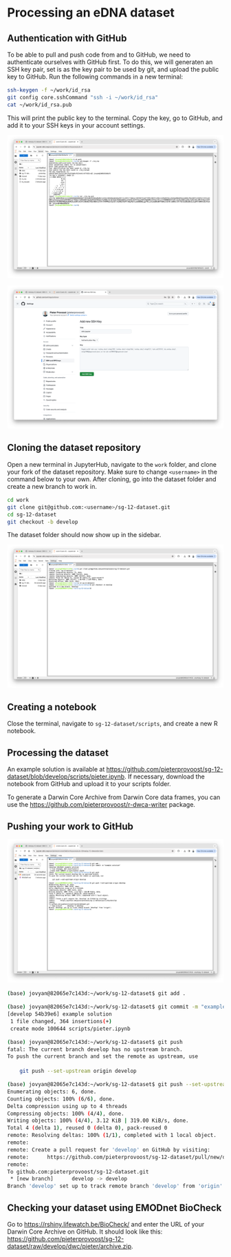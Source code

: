 # Processing an eDNA dataset

## Authentication with GitHub

To be able to pull and push code from and to GitHub, we need to authenticate ourselves with GitHub first. To do this, we will generaten an SSH key pair, set is as the key pair to be used by git, and upload the public key to GitHub. Run the following commands in a new terminal:

```bash
ssh-keygen -f ~/work/id_rsa
git config core.sshCommand "ssh -i ~/work/id_rsa"
cat ~/work/id_rsa.pub
```

This will print the public key to the terminal. Copy the key, go to GitHub, and add it to your SSH keys in your account settings.

![](images/jupyter_ssh_local.png)

![](images/github_key.png)

## Cloning the dataset repository

Open a new terminal in JupyterHub, navigate to the `work` folder, and clone your fork of the dataset repository. Make sure to change `<username>` in the command below to your own. After cloning, go into the dataset folder and create a new branch to work in.

```bash
cd work
git clone git@github.com:<username>/sg-12-dataset.git
cd sg-12-dataset
git checkout -b develop
```

The dataset folder should now show up in the sidebar.

![](images/jupyter_clone.png)

## Creating a notebook

Close the terminal, navigate to `sg-12-dataset/scripts`, and create a new R notebook.

## Processing the dataset

An example solution is available at <https://github.com/pieterprovoost/sg-12-dataset/blob/develop/scripts/pieter.ipynb>. If necessary, download the notebook from GitHub and upload it to your scripts folder.

To generate a Darwin Core Archive from Darwin Core data frames, you can use the <https://github.com/pieterprovoost/r-dwca-writer> package.

## Pushing your work to GitHub

![](images/jupyter_push.png)

```bash
(base) jovyan@82065e7c143d:~/work/sg-12-dataset$ git add .
```

```bash
(base) jovyan@82065e7c143d:~/work/sg-12-dataset$ git commit -m "example solution"
[develop 54b39e6] example solution
 1 file changed, 364 insertions(+)
 create mode 100644 scripts/pieter.ipynb
```

```bash
(base) jovyan@82065e7c143d:~/work/sg-12-dataset$ git push
fatal: The current branch develop has no upstream branch.
To push the current branch and set the remote as upstream, use

    git push --set-upstream origin develop
```

```bash
(base) jovyan@82065e7c143d:~/work/sg-12-dataset$ git push --set-upstream origin develop
Enumerating objects: 6, done.
Counting objects: 100% (6/6), done.
Delta compression using up to 4 threads
Compressing objects: 100% (4/4), done.
Writing objects: 100% (4/4), 3.12 KiB | 319.00 KiB/s, done.
Total 4 (delta 1), reused 0 (delta 0), pack-reused 0
remote: Resolving deltas: 100% (1/1), completed with 1 local object.
remote: 
remote: Create a pull request for 'develop' on GitHub by visiting:
remote:      https://github.com/pieterprovoost/sg-12-dataset/pull/new/develop
remote: 
To github.com:pieterprovoost/sg-12-dataset.git
 * [new branch]      develop -> develop
Branch 'develop' set up to track remote branch 'develop' from 'origin'.
```

## Checking your dataset using EMODnet BioCheck

Go to <https://rshiny.lifewatch.be/BioCheck/> and enter the URL of your Darwin Core Archive on GitHub. It should look like this: <https://github.com/pieterprovoost/sg-12-dataset/raw/develop/dwc/pieter/archive.zip>.